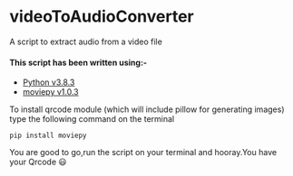 # videoToAudioConverter
A script to extract audio from a video file

#### This script has been written using:-

* [Python v3.8.3](https://www.python.org/downloads/)
* [moviepy v1.0.3](https://pypi.org/project/moviepy/)

To install qrcode module (which will include pillow for generating images) type the following command on the terminal
```
pip install moviepy
```

You are good to go,run the script on your terminal and hooray.You have your Qrcode :smiley:

